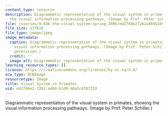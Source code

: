 ```yaml
---
content_type: resource
description: Diagrammatic representation of the visual system in primates, showing
  the visual information processing pathways. (Image by Prof. Peter Schiller.)
file: /courses/9-036-the-visual-system-spring-2005/ed2784e27261a469b1d946a5c078f253_9-036s05.jpg
file_size: 117618
file_type: image/jpeg
image_metadata:
  caption: Diagrammatic representation of the visual system in primates, showing the
    visual information processing pathways. (Image by Prof. Peter Schiller. Used with
    permission.)
  credit: ''
  image-alt: Diagrammatic representation of the visual system in primates.
learning_resource_types: []
license: https://creativecommons.org/licenses/by-nc-sa/4.0/
ocw_type: OCWImage
resourcetype: Image
title: Visual System in Primates
uid: ed2784e2-7261-a469-b1d9-46a5c078f253
---
```

Diagrammatic representation of the visual system in primates, showing the visual information processing pathways. (Image by Prof. Peter Schiller.)